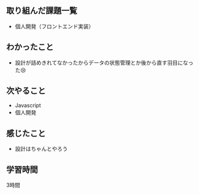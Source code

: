 ## 取り組んだ課題一覧
- 個人開発（フロントエンド実装）

## わかったこと
- 設計が詰めきれてなかったからデータの状態管理とか後から直す羽目になった😢    

## 次やること
- Javascript
- 個人開発

## 感じたこと
- 設計はちゃんとやろう

## 学習時間
3時間